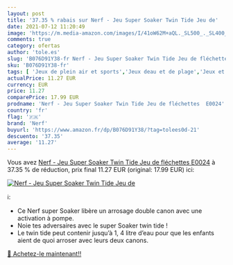 ```yaml
---
layout: post
title: '37.35 % rabais sur Nerf - Jeu Super Soaker Twin Tide Jeu de'
date: 2021-07-12 11:20:49
image: 'https://m.media-amazon.com/images/I/41oW62M+aQL._SL500_._SL400_.jpg'
comments: true
category: ofertas
author: 'tole.es'
slug: 'B076D91Y38-fr Nerf - Jeu Super Soaker Twin Tide Jeu de fléchettes E0024'
sku: 'B076D91Y38-fr'
tags: [ 'Jeux de plein air et sports','Jeux deau et de plage','Jeux et Jouets','Jeux et jouets','Pistolets et fusils à eau','nerf', ]
actualPrice: 11.27 EUR
currency: EUR
price: 11.27
comparePrice: 17.99 EUR
prodname: 'Nerf - Jeu Super Soaker Twin Tide Jeu de fléchettes  E0024'
country: 'fr'
flag: '🇫🇷'
brand: 'Nerf'
buyurl: 'https://www.amazon.fr/dp/B076D91Y38/?tag=tolees0d-21'
descuento: '37.35'
average: '11.27'
---
```


Vous avez [Nerf - Jeu Super Soaker Twin Tide Jeu de fléchettes  E0024](https://www.amazon.fr/dp/B076D91Y38/?tag=tolees0d-21)  à  37.35 % de réduction, prix final  11.27 EUR (original: 17.99 EUR) ici:

[![Nerf - Jeu Super Soaker Twin Tide Jeu de](https://m.media-amazon.com/images/I/41oW62M+aQL._SL500_._SL400_.jpg)](https://www.amazon.fr/dp/B076D91Y38/?tag=tolees0d-21)

ℹ️:

- Ce Nerf super Soaker libère un arrosage double canon avec une activation à pompe.
- Noie tes adversaires avec le super Soaker twin tide !
- Le twin tide peut contenir jusqu’à 1, 4 litre d’eau pour que les enfants aient de quoi arroser avec leurs deux canons.

[🛒 Achetez-le maintenant!!](https://www.amazon.fr/dp/B076D91Y38/?tag=tolees0d-21)
